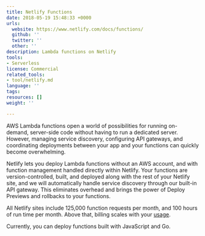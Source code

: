 ```yaml
---
title: Netlify Functions
date: 2018-05-19 15:48:33 +0000
urls:
  website: https://www.netlify.com/docs/functions/
  github: ''
  twitter: ''
  other: ''
description: Lambda functions on Netlify
tools:
- Serverless
license: Commercial
related_tools:
- tool/netlify.md
language: ''
tags:
resources: []
weight: ''

---
```

AWS Lambda functions open a world of possibilities for running on-demand, server-side code without having to run a dedicated server. However, managing service discovery, configuring API gateways, and coordinating deployments between your app and your functions can quickly become overwhelming.

Netlify lets you deploy Lambda functions without an AWS account, and with function management handled directly within Netlify. Your functions are version-controlled, built, and deployed along with the rest of your Netlify site, and we will automatically handle service discovery through our built-in API gateway. This eliminates overhead and brings the power of Deploy Previews and rollbacks to your functions.

All Netlify sites include 125,000 function requests per month, and 100 hours of run time per month. Above that, billing scales with your [usage](https://www.netlify.com/docs/functions/#usage-and-billing).

Currently, you can deploy functions built with JavaScript and Go.